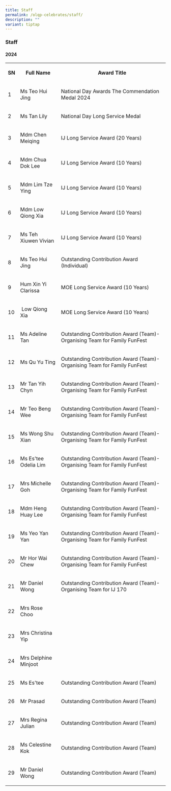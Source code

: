 ```yaml
---
title: Staff
permalink: /olqp-celebrates/staff/
description: ""
variant: tiptap
---
```

<h3>Staff</h3>
<h4>2024</h4>
<table style="minWidth: 75px">
<colgroup>
<col>
<col>
<col>
</colgroup>
<tbody>
<tr>
<th rowspan="1" colspan="1">
<p>SN</p>
</th>
<th rowspan="1" colspan="1">
<p>Full Name</p>
</th>
<th rowspan="1" colspan="1">
<p>Award Title</p>
</th>
</tr>
<tr>
<td rowspan="1" colspan="1">
<p>1</p>
</td>
<td rowspan="1" colspan="1">
<p>Ms Teo Hui Jing</p>
</td>
<td rowspan="1" colspan="1">
<p>National Day Awards The Commendation Medal 2024</p>
</td>
</tr>
<tr>
<td rowspan="1" colspan="1">
<p>2</p>
</td>
<td rowspan="1" colspan="1">
<p>Ms Tan Lily</p>
</td>
<td rowspan="1" colspan="1">
<p>National Day Long Service Medal</p>
</td>
</tr>
<tr>
<td rowspan="1" colspan="1">
<p>3</p>
</td>
<td rowspan="1" colspan="1">
<p>Mdm Chen Meiqing</p>
</td>
<td rowspan="1" colspan="1">
<p>IJ Long Service Award (20 Years)</p>
</td>
</tr>
<tr>
<td rowspan="1" colspan="1">
<p>4</p>
</td>
<td rowspan="1" colspan="1">
<p>Mdm Chua Dok Lee</p>
</td>
<td rowspan="1" colspan="1">
<p>IJ Long Service Award (10 Years)</p>
</td>
</tr>
<tr>
<td rowspan="1" colspan="1">
<p>5</p>
</td>
<td rowspan="1" colspan="1">
<p>Mdm Lim Tze Ying</p>
</td>
<td rowspan="1" colspan="1">
<p>IJ Long Service Award (10 Years)</p>
</td>
</tr>
<tr>
<td rowspan="1" colspan="1">
<p>6</p>
</td>
<td rowspan="1" colspan="1">
<p>Mdm Low Qiong Xia</p>
</td>
<td rowspan="1" colspan="1">
<p>IJ Long Service Award (10 Years)</p>
</td>
</tr>
<tr>
<td rowspan="1" colspan="1">
<p>7</p>
</td>
<td rowspan="1" colspan="1">
<p>Ms Teh Xiuwen Vivian</p>
</td>
<td rowspan="1" colspan="1">
<p>IJ Long Service Award (10 Years)</p>
</td>
</tr>
<tr>
<td rowspan="1" colspan="1">
<p>8</p>
</td>
<td rowspan="1" colspan="1">
<p>Ms Teo Hui Jing</p>
</td>
<td rowspan="1" colspan="1">
<p>Outstanding Contribution Award (Individual)</p>
</td>
</tr>
<tr>
<td rowspan="1" colspan="1">
<p>9</p>
</td>
<td rowspan="1" colspan="1">
<p>Hum Xin Yi Clarissa</p>
</td>
<td rowspan="1" colspan="1">
<p>MOE Long Service Award (10 Years)</p>
</td>
</tr>
<tr>
<td rowspan="1" colspan="1">
<p>10</p>
</td>
<td rowspan="1" colspan="1">
<p>&nbsp;Low Qiong Xia</p>
</td>
<td rowspan="1" colspan="1">
<p>MOE Long Service Award (10 Years)</p>
</td>
</tr>
<tr>
<td rowspan="1" colspan="1">
<p>11</p>
</td>
<td rowspan="1" colspan="1">
<p>Ms Adeline Tan</p>
</td>
<td rowspan="1" colspan="1">
<p>Outstanding Contribution Award (Team)- Organising Team for Family FunFest</p>
</td>
</tr>
<tr>
<td rowspan="1" colspan="1">
<p>12</p>
</td>
<td rowspan="1" colspan="1">
<p>Ms Qu Yu Ting</p>
</td>
<td rowspan="1" colspan="1">
<p>Outstanding Contribution Award (Team)- Organising Team for Family FunFest</p>
</td>
</tr>
<tr>
<td rowspan="1" colspan="1">
<p>13</p>
</td>
<td rowspan="1" colspan="1">
<p>Mr Tan Yih Chyn</p>
</td>
<td rowspan="1" colspan="1">
<p>Outstanding Contribution Award (Team)- Organising Team for Family FunFest</p>
</td>
</tr>
<tr>
<td rowspan="1" colspan="1">
<p>14</p>
</td>
<td rowspan="1" colspan="1">
<p>Mr Teo Beng Wee</p>
</td>
<td rowspan="1" colspan="1">
<p>Outstanding Contribution Award (Team)- Organising Team for Family FunFest</p>
</td>
</tr>
<tr>
<td rowspan="1" colspan="1">
<p>15</p>
</td>
<td rowspan="1" colspan="1">
<p>Ms Wong Shu Xian</p>
</td>
<td rowspan="1" colspan="1">
<p>Outstanding Contribution Award (Team)- Organising Team for Family FunFest</p>
</td>
</tr>
<tr>
<td rowspan="1" colspan="1">
<p>16</p>
</td>
<td rowspan="1" colspan="1">
<p>Ms Es'tee Odelia Lim</p>
</td>
<td rowspan="1" colspan="1">
<p>Outstanding Contribution Award (Team)- Organising Team for Family FunFest</p>
</td>
</tr>
<tr>
<td rowspan="1" colspan="1">
<p>17</p>
</td>
<td rowspan="1" colspan="1">
<p>Mrs Michelle Goh</p>
</td>
<td rowspan="1" colspan="1">
<p>Outstanding Contribution Award (Team)- Organising Team for Family FunFest</p>
</td>
</tr>
<tr>
<td rowspan="1" colspan="1">
<p>18</p>
</td>
<td rowspan="1" colspan="1">
<p>Mdm Heng Huay Lee</p>
</td>
<td rowspan="1" colspan="1">
<p>Outstanding Contribution Award (Team)- Organising Team for Family FunFest</p>
</td>
</tr>
<tr>
<td rowspan="1" colspan="1">
<p>19</p>
</td>
<td rowspan="1" colspan="1">
<p>Ms Yeo Yan Yan</p>
</td>
<td rowspan="1" colspan="1">
<p>Outstanding Contribution Award (Team)- Organising Team for Family FunFest</p>
</td>
</tr>
<tr>
<td rowspan="1" colspan="1">
<p>20</p>
</td>
<td rowspan="1" colspan="1">
<p>Mr Hor Wai Chew</p>
</td>
<td rowspan="1" colspan="1">
<p>Outstanding Contribution Award (Team)- Organising Team for Family FunFest</p>
</td>
</tr>
<tr>
<td rowspan="1" colspan="1">
<p>21</p>
</td>
<td rowspan="1" colspan="1">
<p>Mr Daniel Wong</p>
</td>
<td rowspan="1" colspan="1">
<p>Outstanding Contribution Award (Team)- Organising Team for IJ 170</p>
</td>
</tr>
<tr>
<td rowspan="1" colspan="1">
<p>22</p>
</td>
<td rowspan="1" colspan="1">
<p>Mrs Rose Choo</p>
</td>
<td rowspan="1" colspan="1">
<p></p>
</td>
</tr>
<tr>
<td rowspan="1" colspan="1">
<p>23</p>
</td>
<td rowspan="1" colspan="1">
<p>Mrs Christina Yip</p>
</td>
<td rowspan="1" colspan="1">
<p></p>
</td>
</tr>
<tr>
<td rowspan="1" colspan="1">
<p>24</p>
</td>
<td rowspan="1" colspan="1">
<p>Mrs Delphine Minjoot</p>
</td>
<td rowspan="1" colspan="1">
<p></p>
</td>
</tr>
<tr>
<td rowspan="1" colspan="1">
<p>25</p>
</td>
<td rowspan="1" colspan="1">
<p>Ms Es'tee</p>
</td>
<td rowspan="1" colspan="1">
<p>Outstanding Contribution Award (Team)</p>
</td>
</tr>
<tr>
<td rowspan="1" colspan="1">
<p>26</p>
</td>
<td rowspan="1" colspan="1">
<p>Mr Prasad</p>
</td>
<td rowspan="1" colspan="1">
<p>Outstanding Contribution Award (Team)</p>
</td>
</tr>
<tr>
<td rowspan="1" colspan="1">
<p>27</p>
</td>
<td rowspan="1" colspan="1">
<p>Mrs Regina Julian</p>
</td>
<td rowspan="1" colspan="1">
<p>Outstanding Contribution Award (Team)</p>
</td>
</tr>
<tr>
<td rowspan="1" colspan="1">
<p>28</p>
</td>
<td rowspan="1" colspan="1">
<p>Ms Celestine Kok</p>
</td>
<td rowspan="1" colspan="1">
<p>Outstanding Contribution Award (Team)</p>
</td>
</tr>
<tr>
<td rowspan="1" colspan="1">
<p>29</p>
</td>
<td rowspan="1" colspan="1">
<p>Mr Daniel Wong</p>
</td>
<td rowspan="1" colspan="1">
<p>Outstanding Contribution Award (Team)</p>
</td>
</tr>
</tbody>
</table>
<p></p>